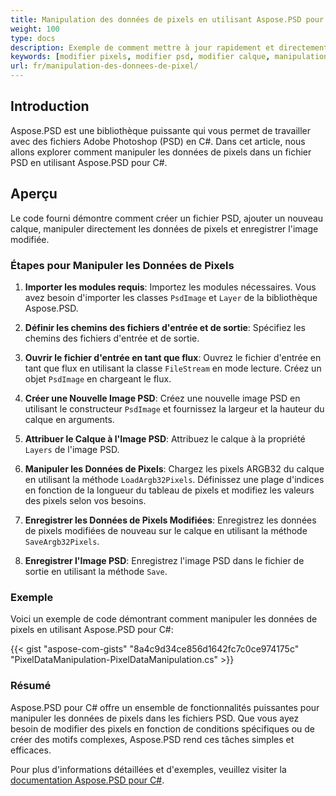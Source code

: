 ```yaml
---
title: Manipulation des données de pixels en utilisant Aspose.PSD pour C#
weight: 100
type: docs
description: Exemple de comment mettre à jour rapidement et directement les données brutes des pixels en utilisant l'API C# de PSD
keywords: [modifier pixels, modifier psd, modifier calque, manipulation de données brutes, modifier données psd, api psd, C#, csharp, exemple de code]
url: fr/manipulation-des-donnees-de-pixel/
---
```


## Introduction

Aspose.PSD est une bibliothèque puissante qui vous permet de travailler avec des fichiers Adobe Photoshop (PSD) en C#. Dans cet article, nous allons explorer comment manipuler les données de pixels dans un fichier PSD en utilisant Aspose.PSD pour C#.

## Aperçu

Le code fourni démontre comment créer un fichier PSD, ajouter un nouveau calque, manipuler directement les données de pixels et enregistrer l'image modifiée.

### Étapes pour Manipuler les Données de Pixels

1. **Importer les modules requis**:
   Importez les modules nécessaires. Vous avez besoin d'importer les classes `PsdImage` et `Layer` de la bibliothèque Aspose.PSD.

2. **Définir les chemins des fichiers d'entrée et de sortie**:
   Spécifiez les chemins des fichiers d'entrée et de sortie.

3. **Ouvrir le fichier d'entrée en tant que flux**:
   Ouvrez le fichier d'entrée en tant que flux en utilisant la classe `FileStream` en mode lecture. Créez un objet `PsdImage` en chargeant le flux.

4. **Créer une Nouvelle Image PSD**:
   Créez une nouvelle image PSD en utilisant le constructeur `PsdImage` et fournissez la largeur et la hauteur du calque en arguments.

5. **Attribuer le Calque à l'Image PSD**:
   Attribuez le calque à la propriété `Layers` de l'image PSD.

6. **Manipuler les Données de Pixels**:
   Chargez les pixels ARGB32 du calque en utilisant la méthode `LoadArgb32Pixels`. Définissez une plage d'indices en fonction de la longueur du tableau de pixels et modifiez les valeurs des pixels selon vos besoins.

7. **Enregistrer les Données de Pixels Modifiées**:
   Enregistrez les données de pixels modifiées de nouveau sur le calque en utilisant la méthode `SaveArgb32Pixels`.

8. **Enregistrer l'Image PSD**:
   Enregistrez l'image PSD dans le fichier de sortie en utilisant la méthode `Save`.

### Exemple

Voici un exemple de code démontrant comment manipuler les données de pixels en utilisant Aspose.PSD pour C#:

{{< gist "aspose-com-gists" "8a4c9d34ce856d1642fc7c0ce974175c" "PixelDataManipulation-PixelDataManipulation.cs" >}}

### Résumé

Aspose.PSD pour C# offre un ensemble de fonctionnalités puissantes pour manipuler les données de pixels dans les fichiers PSD. Que vous ayez besoin de modifier des pixels en fonction de conditions spécifiques ou de créer des motifs complexes, Aspose.PSD rend ces tâches simples et efficaces.

Pour plus d'informations détaillées et d'exemples, veuillez visiter la [documentation Aspose.PSD pour C#](https://docs.aspose.com/psd/net/).
